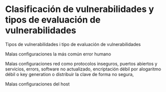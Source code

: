 # Clasificación de vulnerabilidades y tipos de evaluación de vulnerabilidades

Tipos de vulnerabilidades i tipo de evaluación de vulnerabilidades

Malas configuraciones la más común error humano

Malas configuraciones red como protocolos inseguros, puertos abiertos y servicios, errors, software no actualizado, encriptación débil por alogaritmo débil o key generation o distribuir la clave de forma no segura, 

Malas configuraciones del host


